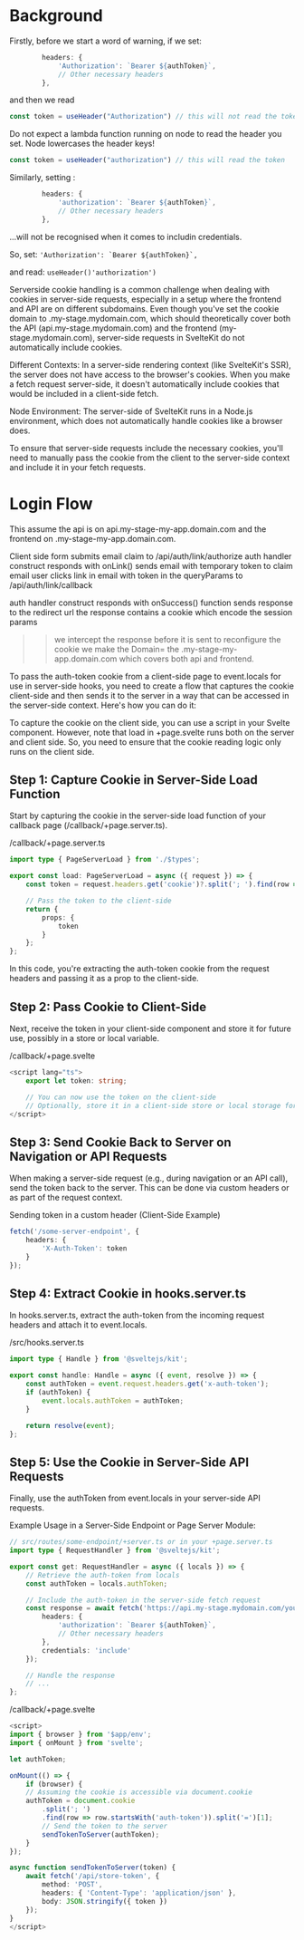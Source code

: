 # Background

Firstly, before we start a word of warning, if we set:

```ts
        headers: {
            'Authorization': `Bearer ${authToken}`,
            // Other necessary headers
        },
```

and then we read

```ts
const token = useHeader("Authorization") // this will not read the token
```

Do not expect a lambda function running on node to read the header you set.  Node lowercases the header keys!

```ts
const token = useHeader("authorization") // this will read the token
```

Similarly, setting :

```ts
        headers: {
            'authorization': `Bearer ${authToken}`,
            // Other necessary headers
        },
```

...will not be recognised when it comes to includin credentials.

So, set: ```'Authorization': `Bearer ${authToken}`,```

and read: ```useHeader()'authorization')```

Serverside cookie handling is a common challenge when dealing with cookies in server-side requests, especially in a setup where the frontend and API are on different subdomains. Even though you've set the cookie domain to .my-stage.mydomain.com, which should theoretically cover both the API (api.my-stage.mydomain.com) and the frontend (my-stage.mydomain.com), server-side requests in SvelteKit do not automatically include cookies.

Different Contexts: In a server-side rendering context (like SvelteKit's SSR), the server does not have access to the browser's cookies. When you make a fetch request server-side, it doesn't automatically include cookies that would be included in a client-side fetch.

Node Environment: The server-side of SvelteKit runs in a Node.js environment, which does not automatically handle cookies like a browser does.

To ensure that server-side requests include the necessary cookies, you'll need to manually pass the cookie from the client to the server-side context and include it in your fetch requests.

# Login Flow

This assume the api is on api.my-stage-my-app.domain.com and the frontend on .my-stage-my-app.domain.com.

Client side form submits email claim to /api/auth/link/authorize
auth handler construct responds with onLink()
sends email with temporary token to claim email 
user clicks link in email with token in the queryParams to /api/auth/link/callback

auth handler construct responds with onSuccess() function
sends response to the redirect url 
the response contains a cookie which encode the session params
>> we intercept the response before it is sent to reconfigure the cookie
>> we make the Domain= the .my-stage-my-app.domain.com which covers both api and frontend.

To pass the auth-token cookie from a client-side page to event.locals for use in server-side hooks, you need to create a flow that captures the cookie client-side and then sends it to the server in a way that can be accessed in the server-side context. Here's how you can do it:

To capture the cookie on the client side, you can use a script in your Svelte component. However, note that load in +page.svelte runs both on the server and client side. So, you need to ensure that the cookie reading logic only runs on the client side.

## Step 1: Capture Cookie in Server-Side Load Function

Start by capturing the cookie in the server-side load function of your callback page (/callback/+page.server.ts).

/callback/+page.server.ts

```ts
import type { PageServerLoad } from './$types';

export const load: PageServerLoad = async ({ request }) => {
    const token = request.headers.get('cookie')?.split('; ').find(row => row.startsWith('auth-token='))?.split('=')[1];

    // Pass the token to the client-side
    return {
        props: {
            token
        }
    };
};
```

In this code, you're extracting the auth-token cookie from the request headers and passing it as a prop to the client-side.

## Step 2: Pass Cookie to Client-Side

Next, receive the token in your client-side component and store it for future use, possibly in a store or local variable.

/callback/+page.svelte

```ts
<script lang="ts">
    export let token: string;

    // You can now use the token on the client-side
    // Optionally, store it in a client-side store or local storage for future use
</script>
```

## Step 3: Send Cookie Back to Server on Navigation or API Requests

When making a server-side request (e.g., during navigation or an API call), send the token back to the server. This can be done via custom headers or as part of the request context.

Sending token in a custom header (Client-Side Example)

```ts
fetch('/some-server-endpoint', {
    headers: {
        'X-Auth-Token': token
    }
});
```

## Step 4: Extract Cookie in hooks.server.ts

In hooks.server.ts, extract the auth-token from the incoming request headers and attach it to event.locals.

/src/hooks.server.ts

```ts
import type { Handle } from '@sveltejs/kit';

export const handle: Handle = async ({ event, resolve }) => {
    const authToken = event.request.headers.get('x-auth-token');
    if (authToken) {
        event.locals.authToken = authToken;
    }

    return resolve(event);
};
```

## Step 5: Use the Cookie in Server-Side API Requests

Finally, use the authToken from event.locals in your server-side API requests.

Example Usage in a Server-Side Endpoint or
Page Server Module:

```ts
// src/routes/some-endpoint/+server.ts or in your +page.server.ts
import type { RequestHandler } from '@sveltejs/kit';

export const get: RequestHandler = async ({ locals }) => {
    // Retrieve the auth-token from locals
    const authToken = locals.authToken;

    // Include the auth-token in the server-side fetch request
    const response = await fetch('https://api.my-stage.mydomain.com/your-api-endpoint', {
        headers: {
            'authorization': `Bearer ${authToken}`,
            // Other necessary headers
        },
        credentials: 'include'
    });

    // Handle the response
    // ...
};
```

/callback/+page.svelte
```ts
<script>
import { browser } from '$app/env';
import { onMount } from 'svelte';

let authToken;

onMount(() => {
    if (browser) {
    // Assuming the cookie is accessible via document.cookie
    authToken = document.cookie
        .split('; ')
        .find(row => row.startsWith('auth-token')).split('=')[1];
        // Send the token to the server
        sendTokenToServer(authToken);
    }
});

async function sendTokenToServer(token) {
    await fetch('/api/store-token', {
        method: 'POST',
        headers: { 'Content-Type': 'application/json' },
        body: JSON.stringify({ token })
    });
}
</script>
```